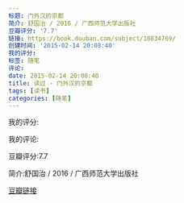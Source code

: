 ```yaml
---
标题: 门外汉的京都
简介: 舒国治 / 2016 / 广西师范大学出版社
豆瓣评分: '7.7'
链接: https://book.douban.com/subject/10834769/
创建时间: '2015-02-14 20:08:40'
我的评分:
标签: 随笔
评论:
date: 2015-02-14 20:08:40
title: 读过 - 门外汉的京都
tags: [读书]
categories: [随笔]
---
```


我的评分:

我的评论:

豆瓣评分:7.7

简介:舒国治 / 2016 / 广西师范大学出版社

[豆瓣链接](https://book.douban.com/subject/10834769/)

